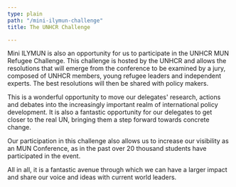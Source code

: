 ```yaml
---
type: plain
path: "/mini-ilymun-challenge"
title: The UNHCR Challenge

---
```

<section>

<p>Mini ILYMUN is also an opportunity for us to participate in the UNHCR MUN Refugee Challenge. This challenge is hosted by the UNHCR and allows the resolutions that will emerge from the conference to be examined by a jury, composed of UNHCR members, young refugee leaders and independent experts. The best resolutions will then be shared with policy makers.</p>

<p>This is a wonderful opportunity to move our delegates' research, actions and debates into the increasingly important realm of international policy development. It is also a fantastic opportunity for our delegates to get closer to the real UN, bringing them a step forward towards concrete change.</p>

<p>Our participation in this challenge also allows us to increase our visibility as an MUN Conference, as in the past over 20 thousand students have participated in the event.</p>

<p>All in all, it is a fantastic avenue through which we can have a larger impact and share our voice and ideas with current world leaders.</p>

<section>